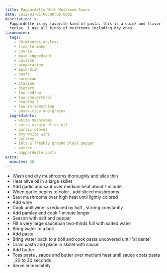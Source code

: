 ```yaml
---
title: Pappardelle With Mushroom Sauce
date: 2012-03-01T00:00:00.000Z
description: >-
  Pappardelle is my favorite kind of pasta. this is a quick and flavorful
  recipe. i use all kinds of mushrooms including dry ones.
taxonomies:
  tags:
    - 30-minutes-or-less
    - time-to-make
    - course
    - main-ingredient
    - cuisine
    - preparation
    - main-dish
    - pasta
    - european
    - italian
    - dietary
    - low-sodium
    - low-cholesterol
    - healthy-2
    - low-in-something
    - pasta-rice-and-grains
  ingredients:
    - white mushrooms
    - extra virgin olive oil
    - garlic cloves
    - dry white wine
    - parsley
    - salt & freshly ground black pepper
    - butter
    - pappardelle pasta
extra:
  minutes: 30
---
```

 - Wash and dry mushrooms thoroughly and slice thin
 - Heat olive oil in a large skillet
 - Add garlic and saut over medium heat about 1 minute
 - When garlic begins to color , add sliced mushrooms
 - Saut mushrooms over high heat until lightly colored
 - Add wine
 - Cook until wine is reduced by half , stirring constantly
 - Add parsley and cook 1 minute longer
 - Season with salt and pepper
 - Fill a very large saucepan two-thirds full with salted water
 - Bring water to a boil
 - Add pasta
 - Bring water back to a boil and cook pasta uncovered until 'al dente'
 - Drain pasta and place in skillet with sauce
 - Add butter
 - Toss pasta , sauce and butter over medium heat until sauce coats pasta , 20 to 30 seconds
 - Serve immediately

